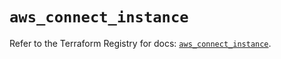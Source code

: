 # `aws_connect_instance`

Refer to the Terraform Registry for docs: [`aws_connect_instance`](https://registry.terraform.io/providers/hashicorp/aws/5.52.0/docs/resources/connect_instance).
